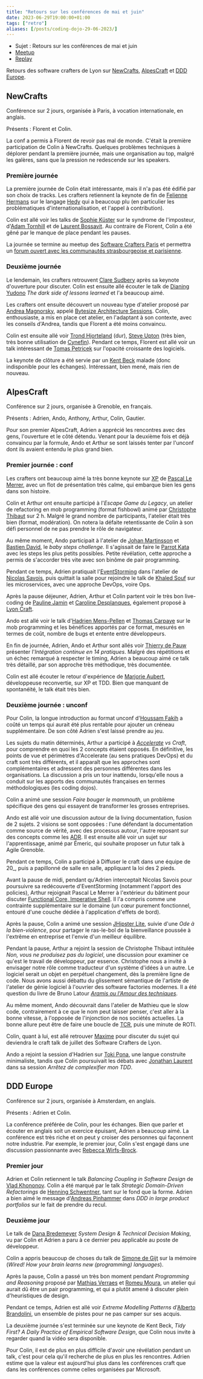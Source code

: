 ```yaml
---
title: "Retours sur les conférences de mai et juin"
date: 2023-06-29T19:00:00+01:00
tags: ["retro"]
aliases: [/posts/coding-dojo-29-06-2023/]
---
```


- Sujet : Retours sur les conférences de mai et juin
- [Meetup](https://www.meetup.com/fr-FR/software-craftsmanship-lyon/events/293586613/)
- [Replay](https://youtu.be/HCN4zu5EZLA)

Retours des software crafters de Lyon sur [NewCrafts](https://ncrafts.io/), [AlpesCraft](https://www.alpescraft.fr/) et [DDD Europe](https://dddeurope.com/).

## NewCrafts

Conférence sur 2 jours, organisée à Paris, à vocation internationale, en anglais.

Présents : Florent et Colin.

La conf a permis à Florent de revoir pas mal de monde.
C'était la première participation de Colin à NewCrafts.
Quelques problèmes techniques à déplorer pendant la première journée, mais une organisation au top, malgré les galères, sans que la pression ne redescende sur les speakers.

### Première journée

La première journée de Colin était intéressante, mais il n'a pas été édifié par son choix de tracks.
Les crafters retiennent la keynote de fin de [Felienne Hermans](https://en.wikipedia.org/wiki/Felienne_Hermans) sur le langage [Hedy](https://www.felienne.com/abouthedy) qui a beaucoup plu (en particulier les problématiques d'internationalisation, et l'appel à contribution).

Colin est allé voir les talks de [Sophie Küster](https://ncrafts.io/speaker/sophiekuster) sur le syndrome de l'imposteur, d'[Adam Tornhill](https://adamtornhill.com/) et de [Laurent Bossavit](https://twitter.com/morendil).
Au contraire de Florent, Colin a été gêné par le manque de place pendant les pauses.

La journée se termine au meetup des [Software Crafters Paris](https://www.meetup.com/fr-FR/paris-software-craftsmanship/events/293467437/) et permettra un [forum ouvert avec les communautés strasbourgeoise et parisienne](https://www.meetup.com/fr-FR/software-craftsmanship-lyon/events/293586607/).

### Deuxième journée

Le lendemain, les crafters retrouvent [Clare Sudbery](https://mastodon.social/@claresudbery) après sa keynote d'ouverture pour discuter.
Colin est ensuite allé écouter le talk de [Dianing Yudono](https://hachyderm.io/@galihmelon) _The dark side of lessons learned_ et l'a beaucoup aimé.

Les crafters ont ensuite découvert un nouveau type d'atelier proposé par [Andrea Magnorsky](https://uk.linkedin.com/in/magnorsky), appelé [Bytesize Architecture Sessions](https://bytesizearchitecturesessions.com/).
Colin, enthousiaste, a mis en place cet atelier, en l'adaptant à son contexte, avec les conseils d'Andrea, tandis que Florent a été moins convaincu.

Colin est ensuite allé voir [Trond Hjorteland](https://mastodon.social/@trondhjort) (dur), [Steve Upton](https://twitter.com/Steve_Upton) (très bien, très bonne utilisation de [Cynefin](https://en.wikipedia.org/wiki/Cynefin_framework)).
Pendant ce temps, Florent est allé voir un talk intéressant de [Tomas Petricek](https://tomasp.net/blog/) sur l'opacité croissante des logiciels.

La keynote de clôture a été servie par un [Kent Beck](https://fr.wikipedia.org/wiki/Kent_Beck) malade (donc indisponible pour les échanges). Intéressant, bien mené, mais rien de nouveau.


## AlpesCraft

Conférence sur 2 jours, organisée à Grenoble, en français.

Présents : Adrien, Ando, Anthony, Arthur, Colin, Gautier.

Pour son premier AlpesCraft, Adrien a apprécié les rencontres avec des gens, l'ouverture et le côté détendu.
Venant pour la deuxième fois et déjà convaincu par la formule, Ando et Arthur se sont laissés tenter par l'unconf dont ils avaient entendu le plus grand bien.

### Premier journée : conf

Les crafters ont beaucoup aimé la très bonne keynote sur [XP](https://fr.wikipedia.org/wiki/Extreme_programming) de [Pascal Le Merrer](https://fr.linkedin.com/in/pascal-le-merrer-872a478), avec un flot de présentation très calme, qui embarque bien les gens dans son histoire.

Colin et Arthur ont ensuite participé à l'_Escape Game du Legacy_, un atelier de refactoring en mob programming (format fishbowl) animé par [Christophe Thibaut](https://christophethibaut.com/) sur 2 h.
Malgré le grand nombre de participants, l'atelier était très bien (format, modération).
On notera la défaite retentissante de Colin à son défi personnel de ne pas prendre le rôle de navigateur.

Au même moment, Ando participait à l'atelier de [Johan Martinsson](http://twitter.com/johan_alps) et [Bastien David](http://twitter.com/bastien_david), le _baby steps challenge_.
Il s'agissait de faire le [Parrot Kata](https://github.com/klnjmm/refactoring-kata-parrot) avec les steps les plus petits possibles. 
Petite révélation, cette approche a permis de s'accorder très vite avec son binôme de pair programming.

Pendant ce temps, Adrien pratiquait l'[EventStorming](https://en.wikipedia.org/wiki/Event_storming) dans l'atelier de [Nicolas Savois](https://twitter.com/NicoSavois), puis quittait la salle pour rejoindre le talk de [Khaled Souf](https://www.linkedin.com/in/khaledsouf/) sur les microservices, avec une approche DevOps, voire Ops.

Après la pause déjeuner, Adrien, Arthur et Colin partent voir le très bon live-coding de [Pauline Jamin](https://fr.linkedin.com/in/paulinejamin/) et [Caroline Desplanques](https://fr.linkedin.com/in/caroline-desplanques), également proposé à [Lyon Craft](https://lyon-craft.fr/).

Ando est allé voir le talk d'[Hadrien Mens-Pellen](https://twitter.com/@HadrienMP) et [Thomas Carpaye](https://www.linkedin.com/in/thomascarpaye/) sur le mob programming et les bénéfices apportés par ce format, mesurés en termes de coût, nombre de bugs et entente entre développeurs.

En fin de journée, Adrien, Ando et Arthur sont allés voir [Thierry de Pauw](https://twitter.com/tdpauw) présenter l'_Intégration continue en 14 pratiques_. Malgré des répétitions et un échec remarqué à respecter le timing, Adrien a beaucoup aimé ce talk très détaillé, par son approche très méthodique, très documentée.

Colin est allé écouter le retour d'expérience de [Marjorie Aubert](https://www.linkedin.com/in/marjorie-aubert-full-stack-developer/), développeuse reconvertie, sur XP et TDD.
Bien que manquant de spontanéité, le talk était très bien.

### Deuxième journée : unconf

Pour Colin, la longue introduction au format unconf d'[Houssam Fakih](https://fr.linkedin.com/in/hfakih/fr) a coûté un temps qui aurait été plus rentable pour ajouter un créneau supplémentaire.
De son côté Adrien s'est laissé prendre au jeu.

Les sujets du matin déterminés, Arthur a participé à _[Accelerate](https://cloud.google.com/blog/products/devops-sre/dora-2022-accelerate-state-of-devops-report-now-out?hl=en) vs Craft_, pour comprendre en quoi les 2 concepts étaient opposés.
En définitive, les points de vue et périmètres d'Accelerate (au sens pratiques DevOps) et du craft sont très différents, et il apparaît que les approches sont complémentaires et adressent des personnes différentes dans les organisations.
La discussion a pris un tour inattendu, lorsqu'elle nous a conduit sur les apports des communautés françaises en termes méthodologiques (les coding dojos).

Colin a animé une session _Faire bouger le mammouth_, un problème spécifique des gens qui essayent de transformer les grosses entreprises.

Ando est allé voir une discussion autour de la living documentation, fusion de 2 sujets.
2 visions se sont opposées : l'une défendant la documentation comme source de vérité, avec des processus autour, l'autre reposant sur des concepts comme les [ADR](https://adr.github.io/).
Il est ensuite allé voir un sujet sur l'apprentissage, animé par Émeric, qui souhaite proposer un futur talk à Agile Grenoble.

Pendant ce temps, Colin a participé à Diffuser le craft dans une équipe de 20_, puis a papillonné de salle en salle, appliquant la loi des 2 pieds.

Avant la pause de midi, pendant qu'Adrien interceptait Nicolas Savois pour poursuivre sa redécouverte d'EventStorming (notamment l'apport des policies), Arthur rejoignait Pascal Le Merrer à l'extérieur du bâtiment pour discuter [Functional Core, Imperative Shell](https://www.destroyallsoftware.com/screencasts/catalog/functional-core-imperative-shell).
Il l'a compris comme une contrainte supplémentaire sur le domaine (un cœur purement fonctionnel, entouré d'une couche dédiée à l'application d'effets de bord).

Après la pause, Colin a animé une session [JHipster Lite](https://www.jhipster.tech/jhipster-lite/), suivie d'une _Ode à la bien-violence_, pour partager le ras-le-bol de la bienveillance poussée à l'extrême en entreprise et l'envie d'un meilleur équilibre.

Pendant la pause, Arthur a rejoint la session de Christophe Thibaut intitulée _Non, vous ne produisez pas du logiciel_, une discussion pour examiner ce qu'est le travail de développeur, par essence. Christophe nous a invité à envisager notre rôle comme traducteur d'un système d'idées à un autre.
Le logiciel serait un objet en perpétuel changement, dès la première ligne de code.
Nous avons aussi débattu du glissement sémantique de l'artiste de l'atelier de génie logiciel à l'ouvrier des software factories modernes.
Il a été question du livre de Bruno Latour _[Aramis ou l'Amour des techniques](https://fr.wikipedia.org/wiki/Aramis_ou_l%27Amour_des_techniques)_.

Au même moment, Ando découvrait dans l'atelier de Mathieu que le slow code, contrairement à ce que le nom peut laisser penser, c'est aller à la bonne vitesse, à l'opposée de l'injonction de nos sociétés actuelles.
La bonne allure peut être de faire une boucle de [TCR](https://medium.com/@kentbeck_7670/test-commit-revert-870bbd756864), puis une minute de ROTI.

Colin, quant à lui, est allé retrouver [Maxime](https://fr.linkedin.com/in/maxime-dezette) pour discuter du sujet qui deviendra le craft talk de juillet des Software Crafters de Lyon.

Ando a rejoint la session d'Hadrien sur [Toki Pona](https://fr.wikipedia.org/wiki/Toki_pona), une langue construite minimaliste, tandis que Colin poursuivait les débats avec [Jonathan Laurent](https://fr.linkedin.com/in/jonathan-laurent) dans sa session _Arrêtez de complexifier mon TDD_.

## DDD Europe

Conférence sur 2 jours, organisée à Amsterdam, en anglais.

Présents : Adrien et Colin.

La conférence préférée de Colin, pour les échanges.
Bien que parler et écouter en anglais soit un exercice épuisant, Adrien a beaucoup aimé.
La conférence est très riche et on peut y croiser des personnes qui façonnent notre industrie.
Par exemple, le premier jour, Colin s'est engagé dans une discussion passionnante avec [Rebecca Wirfs-Brock](https://en.wikipedia.org/wiki/Rebecca_Wirfs-Brock).

### Premier jour

Adrien et Colin retiennent le talk _Balancing Coupling in Software Design_ de [Vlad Khononov](https://vladikk.com/).
Colin a été marqué par le talk _Strategic Domain-Driven Refactorings_ de [Henning Schwentner](https://hschwentner.io/), tant sur le fond que la forme.
Adrien a bien aimé le message d'[Andreas Pinhammer](https://twitter.com/apinhamm) dans _DDD in large product portfolios_ sur le fait de prendre du recul.

### Deuxième jour

Le talk de [Dana Bredemeyer](https://twitter.com/DanaBredemeyer) _System Design & Technical Decision Making_, vu par Colin et Adrien a paru à ce dernier peu applicable au poste de développeur. 

Colin a appris beaucoup de choses du talk de [Simone de Gijt](http://twitter.com/de_gijt) sur la mémoire (_Wired! How your brain learns new (programming) languages_).

Après la pause, Colin a passé un très bon moment pendant _Programming and Reasoning_ proposé par [Mathias Verraes](https://verraes.net/) et [Romeu Moura](https://twitter.com/malk_zameth), un atelier qui aurait dû être un pair programming, et qui a plutôt amené à discuter plein d'heuristiques de design.

Pendant ce temps, Adrien est allé voir _Extreme Modelling Patterns_ d'[Alberto Brandolini](https://medium.com/@ziobrando), un ensemble de pistes pour ne pas camper sur ses acquis.

La deuxième journée s'est terminée sur une keynote de Kent Beck, _Tidy First? A Daily Practice of Empirical Software Design_, que Colin nous invite à regarder quand la vidéo sera disponible.

Pour Colin, il est de plus en plus difficile d'avoir une révélation pendant un talk, c'est pour cela qu'il recherche de plus en plus les rencontres.
Adrien estime que la valeur est aujourd'hui plus dans les conférences craft que dans les conférences comme celles organisées par Microsoft.
